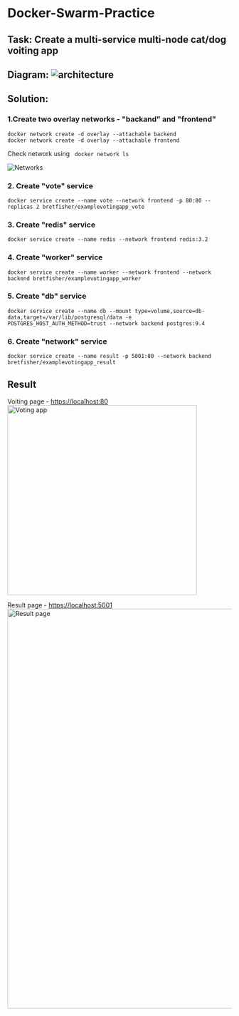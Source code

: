 # Docker-Swarm-Practice

## Task: Create a multi-service multi-node cat/dog voiting app 
## Diagram: ![architecture](https://user-images.githubusercontent.com/70330884/221368569-910c3f72-213b-4534-a722-d8973c99114f.png)

## Solution:
### 1.Create two overlay networks - "backand" and "frontend" 
```
docker network create -d overlay --attachable backend   
docker network create -d overlay --attachable frontend  
```
Check network using ``` docker network ls```

![Networks](https://user-images.githubusercontent.com/70330884/221368835-4f5a68ae-9e23-46b0-b5ef-6993bda91a2b.png)

### 2. Create "vote" service
```docker service create --name vote --network frontend -p 80:80 --replicas 2 bretfisher/examplevotingapp_vote```

### 3. Create "redis" service 
```docker service create --name redis --network frontend redis:3.2```

### 4. Create "worker" service
```docker service create --name worker --network frontend --network backend bretfisher/examplevotingapp_worker```

### 5. Create "db" service 
```docker service create --name db --mount type=volume,source=db-data,target=/var/lib/postgresql/data -e POSTGRES_HOST_AUTH_METHOD=trust --network backend postgres:9.4```

### 6. Create "network" service
```docker service create --name result -p 5001:80 --network backend bretfisher/examplevotingapp_result```

## Result
Voiting page - [https://localhost:80](https://localhost:80)
<br/><img width="426" alt="Voting app" src="https://user-images.githubusercontent.com/70330884/221369316-198e1664-0544-4beb-ada9-01ce222d36ff.png">

Result page - [https://localhost:5001](https://localhost:5001)
<br/><img width="897" alt="Result page" src="https://user-images.githubusercontent.com/70330884/221369691-4eba3328-b1d0-48de-a61a-c8cab7ac6519.png">


